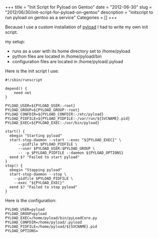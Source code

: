 +++
title = "Init Script for Pyload on Gentoo"
date = "2012-06-30"
slug = "2012/06/30/init-script-for-pyload-on-gentoo"
description = "initscript to run pyload on gentoo as a service"
Categories = []
+++

Because I use a custom installation of [pyload](http://pyload.org/) I had to
write my own init script.

my setup:

- runs as a user with its home directory set to /home/pyload
- python files are located in /home/pyload/bin
- configuration files are located in /home/pyload/.pyload

Here is the init script I use:

```console /etc/init.d/pyload
#!/sbin/runscript

depend() {
    need net
}

PYLOAD_USER=${PYLOAD_USER:-root}
PYLOAD_GROUP=${PYLOAD_GROUP:-root}
PYLOAD_CONFDIR=${PYLOAD_CONFDIR:-/etc/pyload}
PYLOAD_PIDFILE=${PYLOAD_PIDFILE:-/var/run/${SVCNAME}.pid}
PYLOAD_EXEC=${PYLOAD_EXEC:-/usr/bin/pyload}

start() {
  ebegin "Starting pyload"
  start-stop-daemon --start --exec "${PYLOAD_EXEC}" \
      --pidfile $PYLOAD_PIDFILE \
      --user $PYLOAD_USER:$PYLOAD_GROUP \
      -- -p $PYLOAD_PIDFILE --daemon ${PYLOAD_OPTIONS}
  eend $? "Failed to start pyload"
}
stop() {
  ebegin "Stopping pyload"
  start-stop-daemon --stop \
    --pidfile $PYLOAD_PIDFILE \
    --exec "${PYLOAD_EXEC}"
  eend $? "Failed to stop pyload"
}
```

Here is the configuration:

```console /etc/conf.d/pyload
PYLOAD_USER=pyload
PYLOAD_GROUP=pyload
PYLOAD_EXEC=/home/pyload/bin/pyLoadCore.py
PYLOAD_CONFDIR=/home/pyload/.pyload
PYLOAD_PIDFILE=/home/pyload/${SVCNAME}.pid
PYLOAD_OPTIONS=
```
